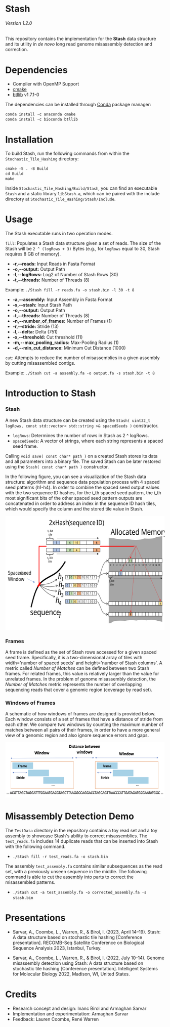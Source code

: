 # Stash
###### Version 1.2.0
This repository contains the implementation for the **Stash** data structure and its utility in _de novo_ long read genome misassembly detection and correction.

# Dependencies
  * Compiler with OpenMP Support
  * [cmake](https://cmake.org/download/)
  * [btllib](https://github.com/bcgsc/btllib) v1.7.1-0

The dependencies can be installed through [Conda](https://docs.conda.io/en/latest/) package manager:
```
conda install -c anaconda cmake
conda install -c bioconda btllib
```

# Installation

To build Stash, run the following commands from within the `Stochastic_Tile_Hashing` directory:
```
cmake -S . -B Build
cd Build
make
```

Inside `Stochastic_Tile_Hashing/Build/Stash`, you can find an executable `Stash` and a static library `libStash.a`, which can be paired with the include directory at `Stochastic_Tile_Hashing/Stash/Include`.

# Usage
The Stash executable runs in two operation modes.

`fill`: Populates a Stash data structure given a set of reads. The size of the Stash will be `2 ^ (logRows + 3)` Bytes (e.g., for `logRows` equal to 30, Stash requires 8 GB of memory).
- **-r,-‌-reads:** Input Reads in Fasta Format
- **-o,-‌-output:** Output Path
- **-l,-‌-logRows:** Log2 of Number of Stash Rows (30)
- **-t,-‌-threads:** Number of Threads (8)

Example: `./Stash fill -r reads.fa -o stash.bin -l 30 -t 8`

- **-a,-‌-assembly:** Input Assembly in Fasta Format
- **-s,-‌-stash:** Input Stash Path
- **-o,-‌-output:** Output Path
- **-t,-‌-threads:** Number of Threads (8)
- **-n,-‌-number_of_frames:** Number of Frames (1)
- **-r,-‌-stride:** Stride (13)
- **-l,-‌-delta:** Delta (751)
- **-x,-‌-threshold:** Cut threshold (11)
- **-m,--max_pooling_radius:** Max-Pooling Radius (1)
- **-d,--min_cut_distance:** Minimum Cut Distance (1000)

`cut`: Attempts to reduce the number of misassemblies in a given assembly by cutting misassembled contigs.

Example: `./Stash cut -a assembly.fa -o output.fa -s stash.bin -t 8`


# Introduction to Stash

### Stash

A new Stash data structure can be created using the `Stash( uint32_t logRows, const std::vector< std::string >& spacedSeeds )` constructor.
* `logRows`: Determines the number of rows in Stash as 2 ^ logRows.
* `spacedSeeds`: A vector of strings, where each string represents a spaced seed frame.

Calling `void save( const char* path )` on a created Stash stores its data and all parameters into a binary file. The saved Stash can be later restored using the `Stash( const char* path )` constructor.

In the following figure, you can see a visualization of the Stash data structure: algorithm and sequence data population process with 4 spaced seed patterns (h1-h4). In order to combine the spaced seed output values with the two sequence ID hashes, for the i_th spaced seed pattern, the i_th most significant bits of the other spaced seed pattern outputs are concatenated in order to address an index in the sequence ID hash tiles, which would specify the column and the stored tile value in Stash.

<img src="figures/stash.svg" width="560" height="360">


### Frames

A frame is defined as the set of Stash rows accessed for a given spaced seed frame. Specifically, it is a two-dimensional array of tiles with width='number of spaced seeds' and height='number of Stash columns'. A metric called _Number of Matches_ can be defined between two Stash frames. For related frames, this value is relatively larger than the value for unrelated frames. In the problem of genome misassembly detection, the _Number of Matches_ metric represents the number of overlapping sequencing reads that cover a genomic region (coverage by read set). 

### Windows of Frames

A schematic of how windows of frames are designed is provided below. Each window consists of a set of frames that have a distance of stride from each other. We compare two windows by counting the maximum number of matches between all pairs of their frames, in order to have a more general view of a genomic region and also ignore sequence errors and gaps.

<img src="figures/windows.jpeg" width="630" height="175">


# Misassembly Detection Demo
The `TestData` directory in the repository contains a toy read set and a toy assembly to showcase Stash's ability to correct misassemblies. The `test_reads.fa` includes 14 duplicate reads that can be inserted into Stash with the following command.
- `./Stash fill -r test_reads.fa -o stash.bin`

The assembly `test_assembly.fa` contains similar subsequences as the read set, with a previously unseen sequence in the middle. The following command is able to cut the assembly into parts to correct the misassembled patterns.
- `./Stash cut -a test_assembly.fa -o corrected_assembly.fa -s stash.bin`

# Presentations
* Sarvar, A., Coombe, L., Warren, R., & Birol, I. (2023, April 14–19). Stash: A data structure based on stochastic tile hashing [Conference presentation]. RECOMB-Seq Satellite Conference on Biological Sequence Analysis 2023, Istanbul, Turkey.

* Sarvar, A., Coombe, L., Warren, R., & Birol, I. (2022, July 10–14). Genome misassembly detection using Stash: A data structure based on stochastic tile hashing [Conference presentation]. Intelligent Systems for Molecular Biology 2022, Madison, WI, United States.

# Credits
* Research concept and design: Inanc Birol and Armaghan Sarvar<br/>
* Implementation and experimentation: Armaghan Sarvar<br/>
* Feedback: Lauren Coombe, René Warren
